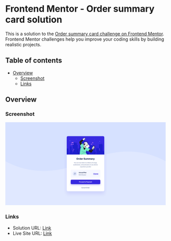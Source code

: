 # Frontend Mentor - Order summary card solution

This is a solution to the [Order summary card challenge on Frontend Mentor](https://www.frontendmentor.io/challenges/order-summary-component-QlPmajDUj). Frontend Mentor challenges help you improve your coding skills by building realistic projects. 

## Table of contents

- [Overview](#overview)
  - [Screenshot](#screenshot)
  - [Links](#links)

## Overview

### Screenshot

![](images/final.png)

### Links

- Solution URL: [Link](https://www.frontendmentor.io/challenges/order-summary-component-QlPmajDUj/hub/order-summary-component-dpWxQVudb)
- Live Site URL: [Link](https://ethanl06.github.io/Order-Summary-Card/)

